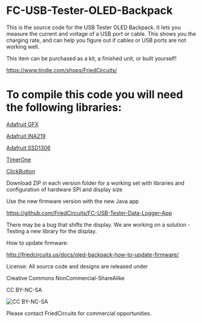 FC-USB-Tester-OLED-Backpack
===========================
This is the source code for the USB Tester OLED Backpack. It lets you measure the current and voltage of a USB port or cable. This shows you the charging rate, and can help you figure out if cables or USB ports are not working well. 

This item can be purchased as a kit, a finished unit, or built yourself!

https://www.tindie.com/shops/FriedCircuits/

To compile this code you will need the following libraries:
===========================

[Adafruit GFX](https://github.com/adafruit/Adafruit-GFX-Library)

[Adafruit INA219](https://github.com/adafruit/Adafruit_INA219)

[Adafruit SSD1306](https://github.com/adafruit/Adafruit_SSD1306)

[TimerOne](https://code.google.com/p/arduino-timerone/)

[ClickButton](http://code.google.com/p/clickbutton/)

Download ZIP in each version folder for a working set with libraries and configuration of hardware SPI and display size



Use the new firmware version with the new Java app

https://github.com/FriedCircuits/FC-USB-Tester-Data-Logger-App

There may be a bug that shifts the display. We are working on a solution - Testing a new library for the display.


How to update firmware:

http://friedcircuits.us/docs/oled-backpack-how-to-update-firmware/


License: All source code and designs are released under 

Creative Commons NonCommercial-ShareAlike 

CC BY-NC-SA

![CC BY-NC-SA](http://i.creativecommons.org/l/by-nc-sa/3.0/88x31.png)

Please contact FriedCircuits for commercial opportunities. 
